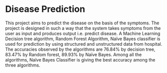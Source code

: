 # Disease Prediction

  This project aims to predict the disease on the basis of the symptoms. The project is designed in such a way that the system takes symptoms from the user as input and produces output i.e. predict disease. A Machine Learning Decision tree algorithm, Random Forest Algorithm, Naïve Bayes classifier is used for prediction by using structured and unstructured data from hospital. The accuracies observed by the algorithms are 76.84% by decision tree, 83.47% by Random forest, 89.93% by Naïve Bayes. Among all the algorithms, Naïve Bayes Classifier is giving the best accuracy among the three algorithms.
